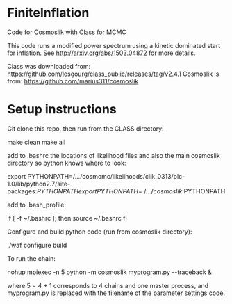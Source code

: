 FiniteInflation
===============

Code for Cosmoslik with Class for MCMC

This code runs a modified power spectrum using a kinetic dominated start for inflation. See http://arxiv.org/abs/1503.04872 for more details.

Class was downloaded from: https://github.com/lesgourg/class_public/releases/tag/v2.4.1
Cosmoslik is from: https://github.com/marius311/cosmoslik


Setup instructions
==================

Git clone this repo, then run from the CLASS directory:

make clean
make all 

add to .bashrc the locations of likelihood files and also the main cosmoslik directory so python knows where to look:

export PYTHONPATH=/.../cosmomc/likelihoods/clik_0313/plc-1.0/lib/python2.7/site-packages:$PYTHONPATH
export PYTHONPATH=~/.../cosmoslik:$PYTHONPATH

add to .bash_profile:

if [ -f ~/.bashrc ]; then
   source ~/.bashrc
fi

Configure and build python code (run from cosmoslik directory):

./waf configure build

To run the chain:

nohup mpiexec -n 5 python -m cosmoslik myprogram.py --traceback &

where 5 = 4 + 1 corresponds to 4 chains and one master process, and myprogram.py is replaced with the filename of the parameter settings code.
